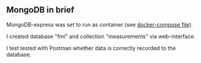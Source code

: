## MongoDB in brief

MongoDB-express was set to run as container (see [docker-compose file](https://github.com/ksenia-tabakova/api-kafka-spark-mongodb-streamlit_pipeline/blob/main/MongoDB/docker-compose-kafka-spark-api-mongodb.yml)).

I created database "fmi" and collection "measurements" via web-interface.

I test tested with Postman whether data is correctly recorded to the database.
